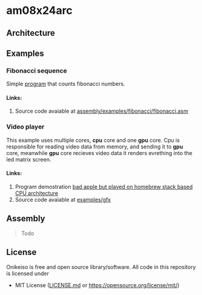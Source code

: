 # am08x24arc

## Architecture

## Examples
### Fibonacci sequence
Simple [program]() that counts fibonacci numbers.

#### Links:
1. Source code avaiable at [assembly/examples/fibonacci/fibonacci.asm](https://github.com/AlexShukel/am08x24arc/blob/main/assembly/examples/fibonacci/fibonacci.asm)

### Video player
This example uses multiple cores, **cpu** core and one **gpu** core. Cpu is responsible for reading video data from memory, and sending it to **gpu** core, meanwhile **gpu** core recieves video data it renders evrething into the led matrix screen.

#### Links:
1. Program demostration [bad apple but played on homebrew stack based CPU architecture](https://youtu.be/f2nn0lIj7cs?si=6s3Qz-TR8DqL9LBK) <br>
2. Source code avaiable at [examples/gfx](https://github.com/AlexShukel/am08x24arc/tree/main/assembly/examples/gfx)

## Assembly
> Todo

## License
Onikeiso is free and open source library/software. All code in this repository is licensed under
- MIT License ([LICENSE.md](https://github.com/AlexShukel/am08x24arc/blob/main/LICENSE.md) or https://opensource.org/license/mit/)